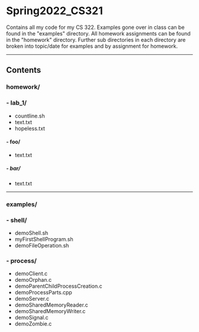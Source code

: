 # Spring2022_CS321
Contains all my code for my CS 322.
Examples gone over in class can be found in the "examples" directory.
All homework assignments can be found in the "homework" directory.
Further sub directories in each directory are broken into topic/date for examples and by assignment for homework.

---

## Contents

### homework/
### 	- lab_1/
- countline.sh
- text.txt
- hopeless.txt
#### - foo/
- text.txt
##### - bar/
- text.txt
---
### examples/
### - shell/
 - demoShell.sh
 - myFirstShellProgram.sh
 - demoFileOperation.sh
### - process/
 - demoClient.c
 - demoOrphan.c
 - demoParentChildProcessCreation.c
 - demoProcessParts.cpp
 - demoServer.c
 - demoSharedMemoryReader.c
 - demoSharedMemoryWriter.c
 - demoSignal.c
 - demoZombie.c

